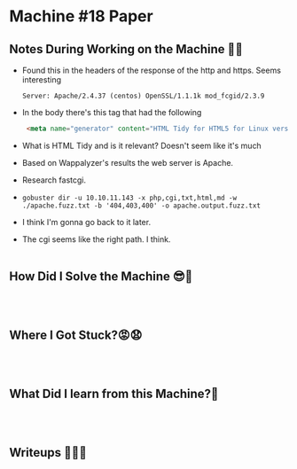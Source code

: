 # <span style="color:[COLOR]">Machine #18 Paper</span>  


## <span style="color:[COLOR]">Notes During Working on the Machine 🧐🤓   

* Found this in the headers of the response of the http and https. Seems interesting  
  ```
  Server: Apache/2.4.37 (centos) OpenSSL/1.1.1k mod_fcgid/2.3.9
  ```  
* In the body there's this tag that had the following  
  ```html
   <meta name="generator" content="HTML Tidy for HTML5 for Linux version 5.7.28">
  ```  
* What is HTML Tidy and is it relevant? Doesn't seem like it's much  

* Based on Wappalyzer's results the web server is Apache.

* Research fastcgi.
* `gobuster dir -u 10.10.11.143 -x php,cgi,txt,html,md -w ./apache.fuzz.txt -b '404,403,400' -o apache.output.fuzz.txt`
* I think I'm gonna go back to it later.
* The cgi seems like the right path. I think.
<br/><br/>



## <span style="color:[COLOR]">How Did I Solve the Machine 😎🥳 


<br/><br/>



## <span style="color:[COLOR]">Where I Got Stuck?😡😧  


<br/><br/>



## <span style="color:[COLOR]">What Did I learn from this Machine?👀  


<br/><br/>



## <span style="color:[COLOR]">Writeups ✍🏽📓   


<br/><br/>




<!-- @nested-tags:EXAMPLE/OF/NESTED/TAGS-->